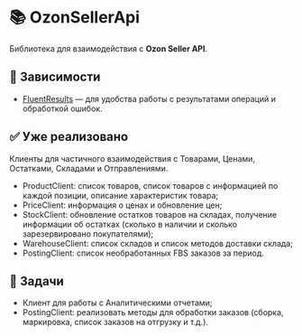 ﻿# 📚 OzonSellerApi

Библиотека для взаимодействия с **Ozon Seller API**.

## 🧩 Зависимости
- [FluentResults](https://github.com/altmann/FluentResults) — для удобства работы с результатами операций и обработкой ошибок.

## ✅ Уже реализовано
Клиенты для частичного взаимодействия с Товарами, Ценами, Остатками, Складами и Отправлениями.
- ProductClient: список товаров, список товаров с информацией по каждой позиции, описание характеристик товара;
- PriceClient: информация о ценах и обновление цен;
- StockClient: обновление остатков товаров на складах, получение информации об остатках (сколько в наличии и сколько зарезервировано покупателями);
- WarehouseClient: список складов и список методов доставки склада;
- PostingClient: список необработанных FBS заказов за период.

## 🎯 Задачи
- Клиент для работы с Аналитическими отчетами;
- PostingClient: реализовать методы для обработки заказов (сборка, маркировка, список заказов на отгрузку и т.д.).